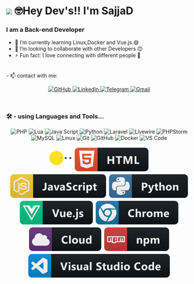 <h1 align="left"><img src="https://raw.githubusercontent.com/sidbelbase/sidbelbase/master/wave.gif" width="30px">
 🤓<strong>Hey Dev's!! I'm SajjaD</strong>
</h1>

### I am a Back-end Developer 
- 🌱 I’m currently learning Linux,Docker and Vue.js.😅
- 👯 I’m looking to collaborate with other Developers 😊
- ⚡ Fun fact: I love connecting with different people 🤝

<br>
- 📫 contact with me: 

<p align="center">
    <a href="https://github.com/samkaveh9" target="_blank">
        <img src="https://img.shields.io/badge/-Github-181717?&logo=github&logoColor=white&style=for-the-badge" alt="GitHub">
    </a>
    <a href="#" target="_blank">
        <img src="https://img.shields.io/badge/-LinkedIn-0077B5?logo=linkedin&logoColor=white&style=for-the-badge" alt="LinkedIn">
    </a>
<!--     <a href="https://twitter.com/" target="_blank">
        <img src="https://img.shields.io/badge/-Twitter-1da1f2?logo=twitter&logoColor=white&style=for-the-badge" alt="Twitter">
    </a> -->
    <a href="https://t.me/Sajjad894" target="_blank">
        <img src="https://img.shields.io/badge/-Telegram-2CA5E0?logo=telegram&logoColor=white&style=for-the-badge" alt="Telegram">
    </a>
    <a href="mailto:samkaveh9@gmail.com" target="_blank">
        <img src="https://img.shields.io/badge/-Gmail-D14836?logo=gmail&logoColor=white&style=for-the-badge" alt="Gmail">
    </a>
<!--     <a href="https://www.youtube.com/channel/"target="_blank">
        <img src="https://img.shields.io/badge/-YouTube-FF0000?logo=youtube&logoColor=white&style=for-the-badge" alt="YouTube">
    </a> -->
<!--     <a href="https://.medium.com/" target="_blank">
        <img src="https://img.shields.io/badge/-Medium-292929?logo=medium&style=for-the-badge" alt="Virgool">
    </a> -->
<!-- <a href="https://virgool.io/@amiralizadeh9480" target="_blank">
        <img src="https://img.shields.io/badge/-Virgool-7fc2f7?style=for-the-badge" alt="Virgool">
    </a> -->
</p>
<br>

### 🛠 - using Languages and Tools...

<p align="center">
    <img src="https://img.shields.io/badge/-PHP-777BB4?style=for-the-badge&logo=php&logoColor=white" alt="PHP">
    <img src="https://img.shields.io/badge/-Lua-00599C?style=for-the-badge&logo=lua&logoColor=white" alt="Lua">
    <img src="https://img.shields.io/badge/-JavaScript-F7DF1E?style=for-the-badge&logo=javascript&logoColor=white" alt="Java Script">
    <img src="https://img.shields.io/badge/-Python-007ACC?style=for-the-badge&logo=python&logoColor=white" alt="Python">
    <img src="https://img.shields.io/badge/-Laravel-FF2D20?style=for-the-badge&logo=laravel&logoColor=white" alt="Laravel">
    <img src="https://img.shields.io/badge/-Livewire-ED64A6?style=for-the-badge&logo=livewire&logoColor=white" alt="Livewire">
    <img src="https://img.shields.io/badge/-Phpstorm-007ACC?style=for-the-badge&logo=phpstorm&logoColor=white" alt="PHPStorm">
    <img src="https://img.shields.io/badge/-MySQL-4479A1?style=for-the-badge&logo=mysql&logoColor=white" alt="MySQL">
    <img src="https://img.shields.io/badge/-Linux-00599C?style=for-the-badge&logo=linux&logoColor=white" alt="Linux">
    <img src="https://img.shields.io/badge/-Git-F05032?style=for-the-badge&logo=git&logoColor=white" alt="Git">
    <img src="https://img.shields.io/badge/-Github-181717?style=for-the-badge&logo=github&logoColor=white" alt="GitHub">
    <img src="https://img.shields.io/badge/-Docker-2496ED?style=for-the-badge&logo=docker&logoColor=white" alt="Docker">
    <img src="https://img.shields.io/badge/-VS_Code-007ACC?style=for-the-badge&logo=visual-studio-code&logoColor=white" alt="VS Code">
</p>

<!-- <br> -->
<!--  🛠 - Lover Languages and Tools... -->

 <p align="center">
<img src="https://raw.githubusercontent.com/Aniket965/Aniket965/master/pacman.svg?sanitize=true" width="64" height="64">
  <img src="https://raw.githubusercontent.com/8bithemant/8bithemant/master/svg/dev/languages/html.svg" alt="Twitter" style="vertical-align:top; margin:4px"><img src="https://raw.githubusercontent.com/8bithemant/8bithemant/master/svg/dev/languages/js.svg" alt="Twitter" style="vertical-align:top; margin:4px"><img src="https://raw.githubusercontent.com/8bithemant/8bithemant/master/svg/dev/languages/python.svg" alt="Twitter" style="vertical-align:top; margin:4px"><img src="https://raw.githubusercontent.com/8bithemant/8bithemant/master/svg/dev/frameworks/vue.svg" alt="Twitter" style="vertical-align:top; margin:4px"><img src="https://raw.githubusercontent.com/8bithemant/8bithemant/master/svg/dev/misc/chrome.svg" alt="Twitter" style="vertical-align:top; margin:4px"><img src="https://raw.githubusercontent.com/8bithemant/8bithemant/master/svg/dev/misc/cloud.svg" alt="Twitter" style="vertical-align:top; margin:4px"><img src="https://raw.githubusercontent.com/8bithemant/8bithemant/master/svg/dev/services/npm.svg" alt="Twitter" style="vertical-align:top; margin:4px"><img src="https://raw.githubusercontent.com/8bithemant/8bithemant/master/svg/dev/tools/visualstudio_code.svg" alt="Twitter" style="vertical-align:top; margin:4px">
</p>

<br>
